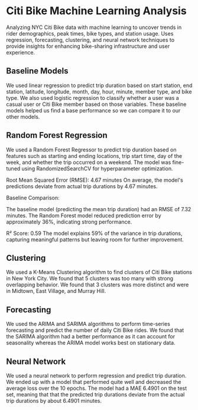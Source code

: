 # Citi Bike Machine Learning Analysis

Analyzing NYC Citi Bike data with machine learning to uncover trends in rider demographics, peak times, bike types, and station usage. Uses regression, forecasting, clustering, and neural network techniques to provide insights for enhancing bike-sharing infrastructure and user experience.

## Baseline Models

We used linear regression to predict trip duration based on start station, end station, latitude, longitude, month, day, hour, minute, member type, and bike type. We also used logistic regression to classify whether a user was a casual user or Citi Bike member based on those variables. These baseline models helped us find a base performance so we can compare it to our other models.

## Random Forest Regression

We used a Random Forest Regressor to predict trip duration based on features such as starting and ending locations, trip start time, day of the week, and whether the trip occurred on a weekend. The model was fine-tuned using RandomizedSearchCV for hyperparameter optimization.

Root Mean Squared Error (RMSE): 4.67 minutes
On average, the model's predictions deviate from actual trip durations by 4.67 minutes.

Baseline Comparison:

The baseline model (predicting the mean trip duration) had an RMSE of 7.32 minutes. The Random Forest model reduced prediction error by approximately 36%, indicating strong performance.

R² Score: 0.59
The model explains 59% of the variance in trip durations, capturing meaningful patterns but leaving room for further improvement.

## Clustering

We used a K-Means Clustering algorithm to find clusters of Citi Bike stations in New York City. We found that 5 clusters was too many with strong overlapping behavior. We found that 3 clusters was more distinct and were in Midtown, East Village, and Murray Hill.

## Forecasting

We used the ARIMA and SARIMA algorithms to perform time-series forecasting and predict the number of daily Citi Bike rides. We found that the SARIMA algorithm had a better performance as it can account for seasonality whereas the ARIMA model works best on stationary data. 

## Neural Network

We used a neural network to perform regression and predict trip duration. We ended up with a model that performed quite well and decreased the average loss over the 10 epochs. The model had a MAE 6.4901 on the test set, meaning that that the predicted trip durations deviate from the actual trip durations by about 6.4901 minutes.